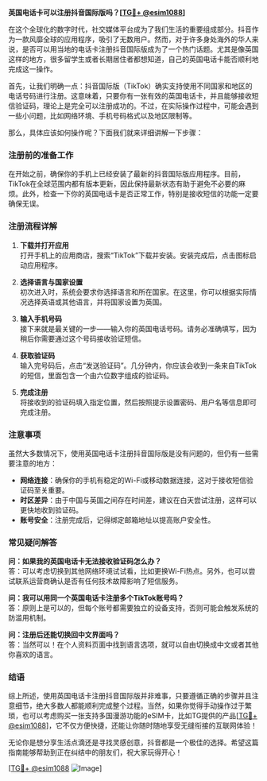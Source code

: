 **英国电话卡可以注册抖音国际版吗？[[TG💪+ @esim1088](https://t.me/s/esim1088)]**

在这个全球化的数字时代，社交媒体平台成为了我们生活的重要组成部分。抖音作为一款风靡全球的应用程序，吸引了无数用户。然而，对于许多身处海外的华人来说，是否可以用当地的电话卡注册抖音国际版成为了一个热门话题。尤其是像英国这样的地方，很多留学生或者长期居住者都想知道，自己的英国电话卡能否顺利地完成这一操作。

首先，让我们明确一点：抖音国际版（TikTok）确实支持使用不同国家和地区的电话号码进行注册。这意味着，只要你有一张有效的英国电话卡，并且能够接收短信验证码，理论上是完全可以注册成功的。不过，在实际操作过程中，可能会遇到一些小问题，比如网络环境、手机号码格式以及地区限制等。

那么，具体应该如何操作呢？下面我们就来详细讲解一下步骤：

### 注册前的准备工作

在开始之前，确保你的手机上已经安装了最新的抖音国际版应用程序。目前，TikTok在全球范围内都有版本更新，因此保持最新状态有助于避免不必要的麻烦。此外，检查一下你的英国电话卡是否正常工作，特别是接收短信的功能一定要确保无误。

### 注册流程详解

1. **下载并打开应用**  
   打开手机上的应用商店，搜索“TikTok”下载并安装。安装完成后，点击图标启动应用程序。

2. **选择语言与国家设置**  
   初次进入时，系统会要求你选择语言和所在国家。在这里，你可以根据实际情况选择英语或其他语言，并将国家设置为英国。

3. **输入手机号码**  
   接下来就是最关键的一步——输入你的英国电话号码。请务必准确填写，因为稍后你需要通过这个号码接收验证短信。

4. **获取验证码**  
   输入完号码后，点击“发送验证码”。几分钟内，你应该会收到一条来自TikTok的短信，里面包含一个由六位数字组成的验证码。

5. **完成注册**  
   将接收到的验证码填入指定位置，然后按照提示设置密码、用户名等信息即可完成注册。

### 注意事项

虽然大多数情况下，使用英国电话卡注册抖音国际版是没有问题的，但仍有一些需要注意的地方：

- **网络连接**：确保你的手机有稳定的Wi-Fi或移动数据连接，这对于接收短信验证码至关重要。
- **时区差异**：由于中国与英国之间存在时间差，建议在白天尝试注册，这样可以更快地收到验证码。
- **账号安全**：注册完成后，记得绑定邮箱地址以提高账户安全性。

### 常见疑问解答

**问：如果我的英国电话卡无法接收验证码怎么办？**  
答：可以考虑切换到其他网络环境试试看，比如更换Wi-Fi热点。另外，也可以尝试联系运营商确认是否有任何技术故障影响了短信服务。

**问：我可以用同一个英国电话卡注册多个TikTok账号吗？**  
答：原则上是可以的，但每个账号都需要独立的设备支持，否则可能会触发系统的防滥用机制。

**问：注册后还能切换回中文界面吗？**  
答：当然可以！在个人资料页面中找到语言选项，就可以自由切换成中文或者其他你喜欢的语言。

### 结语

综上所述，使用英国电话卡注册抖音国际版并非难事，只要遵循正确的步骤并且注意细节，绝大多数人都能顺利完成整个过程。当然，如果你觉得手动操作过于繁琐，也可以考虑购买一张支持多国漫游功能的eSIM卡，比如TG提供的产品[[TG💪+ @esim1088](https://t.me/s/esim1088)]，它不仅方便快捷，还能让你随时随地享受无缝衔接的互联网体验！

无论你是想分享生活点滴还是寻找灵感创意，抖音都是一个极佳的选择。希望这篇指南能够帮助到正在纠结中的朋友们，祝大家玩得开心！

[[TG💪+ @esim1088](https://t.me/s/esim1088) ![Image](https://i.postimg.cc/4NQfJmqS/Snipaste-2025-05-13-00-14-12.png)]